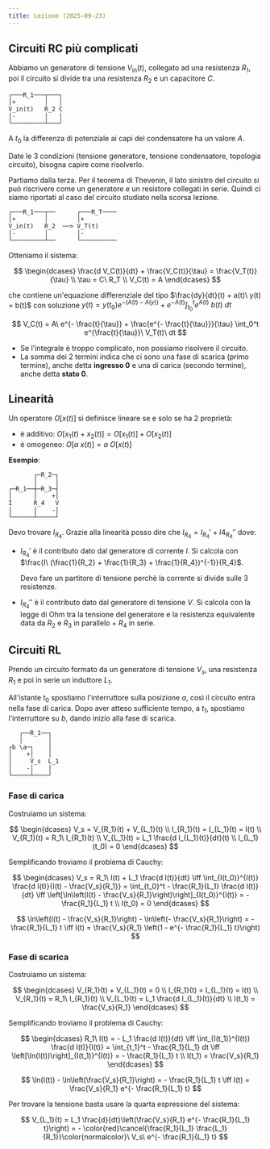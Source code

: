 ```yaml
---
title: Lezione (2025-09-23)
---
```


## Circuiti RC più complicati

Abbiamo un generatore di tensione $V_{\text{in}}(t)$, collegato ad una
resistenza $R_1$, poi il circuito si divide tra una resistenza $R_2$ e un
capacitore $C$.

```
┌───R_1───┬───┐
│+        │   │
V_in(t)   R_2 C
│-        │   │
└─────────┴───┘
```

A $t_0$ la differenza di potenziale ai capi del condensatore ha un valore $A$.

Date le 3 condizioni (tensione generatore, tensione condensatore, topologia
circuito), bisogna capire come risolverlo.

Partiamo dalla terza. Per il teorema di Thevenin, il lato sinistro del circuito
si può riscrivere come un generatore e un resistore collegati in serie. Quindi
ci siamo riportati al caso del circuito studiato nella scorsa lezione.

```
┌───R_1───┬──      ┌───R_T────
│+        │        │+
V_in(t)   R_2  ──> V_T(t)
│-        │        │-
└─────────┴──      └──────────
```

Otteniamo il sistema:

$$
\begin{dcases}
\frac{d V_C(t)}{dt} + \frac{V_C(t)}{\tau} = \frac{V_T(t)}{\tau} \\
\tau = C\ R_T \\
V_C(t) = A
\end{dcases}
$$

che contiene un'equazione differenziale del tipo
$\frac{dy}{dt}(t) + a(t)\ y(t) = b(t)$ con soluzione
$y(t) = y(t_0) e^{-(A(t) - A(y))} + e^{-A(t)} \int_{t_0}^{t} e^{A(t)}\ b(t)\ dt$

$$
V_C(t) = A\ e^{- \frac{t}{\tau}} + \frac{e^{- \frac{t}{\tau}}}{\tau} \int_0^t e^{\frac{t}{\tau}}\ V_T(t)\ dt
$$

- Se l'integrale è troppo complicato, non possiamo risolvere il circuito.
- La somma dei 2 termini indica che ci sono una fase di scarica (primo termine),
  anche detta **ingresso 0** e una di carica (secondo termine), anche detta
  **stato 0**.

## Linearità

Un operatore $O[x(t)]$ si definisce lineare se e solo se ha 2 proprietà:

- è additivo: $O[x_1(t) + x_2(t)] = O[x_1(t)] + O[x_2(t)]$
- è omogeneo: $O[a\ x(t)] = a\ O[x(t)]$

**Esempio**:

```
       ┌─R_2─┐
       │     │
┌─R_1──┼─R_3─┤
│      │    +│
I      R_4   V
│      │    -│
└──────┴─────┘
```

Devo trovare $I_{R_4}$. Grazie alla linearità posso dire che
$I_{R_4} = I_{R_4}' + I4_{R_4}''$ dove:

- $I_{R_4}'$ è il contributo dato dal generatore di corrente $I$. Si calcola con
  $\frac{I\ (\frac{1}{R_2} + \frac{1}{R_3} + \frac{1}{R_4})^{-1}}{R_4}$.

  Devo fare un partitore di tensione perchè la corrente si divide sulle 3
  resistenze.

- $I_{R_4}''$ è il contributo dato dal generatore di tensione $V$. Si calcola
  con la legge di Ohm tra la tensione del generatore e la resistenza equivalente
  data da $R_2$ e $R_3$ in parallelo + $R_4$ in serie.

## Circuiti RL

Prendo un circuito formato da un generatore di tensione $V_s$, una resistenza
$R_1$ e poi in serie un induttore $L_1$.

All'istante $t_0$ spostiamo l'interruttore sulla posizione $a$, così il circuito
entra nella fase di carica. Dopo aver atteso sufficiente tempo, a $t_1$,
spostiamo l'interruttore su $b$, dando inizio alla fase di scarica.

```
   ┌──R_1──┐
   │       │
┌b \a─┐    │
│    +│    │
│     V_s  L_1
│    -│    │
└─────┴────┘
```

### Fase di carica

Costruiamo un sistema:

$$
\begin{dcases}
V_s = V_{R_1}(t) + V_{L_1}(t) \\
I_{R_1}(t) = I_{L_1}(t) = I(t) \\
V_{R_1}(t) = R_1\ I_{R_1}(t) \\
V_{L_1}(t) = L_1 \frac{d I_{L_1}(t)}{dt}(t) \\
I_{L_1}(t_0) = 0
\end{dcases}
$$

Semplificando troviamo il problema di Cauchy:

$$
\begin{dcases}
V_s = R_1\ I(t) + L_1 \frac{d I(t)}{dt}
  \iff \int_{I(t_0)}^{I(t)} \frac{d I(t)}{I(t) - \frac{V_s}{R_1}} = \int_{t_0}^t - \frac{R_1}{L_1} \frac{d I(t)}{dt}
  \iff \left[\ln\left(I(t) - \frac{V_s}{R_1}\right)\right]_{I(t_0)}^{I(t)} = - \frac{R_1}{L_1} t \\
I(t_0) = 0
\end{dcases}
$$

$$
\ln\left(I(t) - \frac{V_s}{R_1}\right) - \ln\left(- \frac{V_s}{R_1}\right) = - \frac{R_1}{L_1} t
  \iff I(t) = \frac{V_s}{R_1} \left(1 - e^{- \frac{R_1}{L_1} t}\right)
$$

### Fase di scarica

Costruiamo un sistema:

$$
\begin{dcases}
V_{R_1}(t) + V_{L_1}(t) = 0 \\
I_{R_1}(t) = I_{L_1}(t) = I(t) \\
V_{R_1}(t) = R_1\ I_{R_1}(t) \\
V_{L_1}(t) = L_1 \frac{d I_{L_1}(t)}{dt} \\
I(t_1) = \frac{V_s}{R_1}
\end{dcases}
$$

Semplificando troviamo il problema di Cauchy:

$$
\begin{dcases}
R_1\ I(t) = - L_1 \frac{d I(t)}{dt}
  \iff \int_{I(t_1)}^{I(t)} \frac{d I(t)}{I(t)} = \int_{t_1}^t - \frac{R_1}{L_1} dt
  \iff \left[\ln(I(t))\right]_{I(t_1)}^{I(t)} = - \frac{R_1}{L_1} t \\
I(t_1) = \frac{V_s}{R_1}
\end{dcases}
$$

$$
\ln(I(t)) - \ln\left(\frac{V_s}{R_1}\right) = - \frac{R_1}{L_1} t
  \iff I(t) = \frac{V_s}{R_1} e^{- \frac{R_1}{L_1} t}
$$

Per trovare la tensione basta usare la quarta espressione del sistema:

$$
V_{L_1}(t) = L_1 \frac{d}{dt}\left(\frac{V_s}{R_1} e^{- \frac{R_1}{L_1} t}\right) = - \color{red}\cancel{\frac{R_1}{L_1} \frac{L_1}{R_1}}\color{normalcolor}\ V_s\ e^{- \frac{R_1}{L_1} t}
$$
